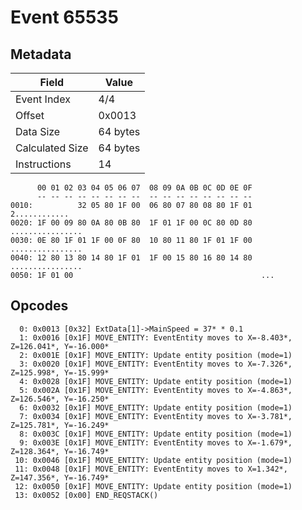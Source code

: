 # Event 65535

## Metadata

| Field           | Value    |
|-----------------|----------|
| Event Index     | 4/4      |
| Offset          | 0x0013   |
| Data Size       | 64 bytes |
| Calculated Size | 64 bytes |
| Instructions    | 14       |

```
      00 01 02 03 04 05 06 07  08 09 0A 0B 0C 0D 0E 0F
      -- -- -- -- -- -- -- --  -- -- -- -- -- -- -- --
0010:          32 05 80 1F 00  06 80 07 80 08 80 1F 01     2............
0020: 1F 00 09 80 0A 80 0B 80  1F 01 1F 00 0C 80 0D 80  ................
0030: 0E 80 1F 01 1F 00 0F 80  10 80 11 80 1F 01 1F 00  ................
0040: 12 80 13 80 14 80 1F 01  1F 00 15 80 16 80 14 80  ................
0050: 1F 01 00                                          ...             
```

## Opcodes

```
  0: 0x0013 [0x32] ExtData[1]->MainSpeed = 37* * 0.1
  1: 0x0016 [0x1F] MOVE_ENTITY: EventEntity moves to X=-8.403*, Z=126.041*, Y=-16.000*
  2: 0x001E [0x1F] MOVE_ENTITY: Update entity position (mode=1)
  3: 0x0020 [0x1F] MOVE_ENTITY: EventEntity moves to X=-7.326*, Z=125.998*, Y=-15.999*
  4: 0x0028 [0x1F] MOVE_ENTITY: Update entity position (mode=1)
  5: 0x002A [0x1F] MOVE_ENTITY: EventEntity moves to X=-4.863*, Z=126.546*, Y=-16.250*
  6: 0x0032 [0x1F] MOVE_ENTITY: Update entity position (mode=1)
  7: 0x0034 [0x1F] MOVE_ENTITY: EventEntity moves to X=-3.781*, Z=125.781*, Y=-16.249*
  8: 0x003C [0x1F] MOVE_ENTITY: Update entity position (mode=1)
  9: 0x003E [0x1F] MOVE_ENTITY: EventEntity moves to X=-1.679*, Z=128.364*, Y=-16.749*
 10: 0x0046 [0x1F] MOVE_ENTITY: Update entity position (mode=1)
 11: 0x0048 [0x1F] MOVE_ENTITY: EventEntity moves to X=1.342*, Z=147.356*, Y=-16.749*
 12: 0x0050 [0x1F] MOVE_ENTITY: Update entity position (mode=1)
 13: 0x0052 [0x00] END_REQSTACK()
```
